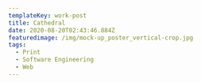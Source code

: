 ```yaml
---
templateKey: work-post
title: Cathedral
date: 2020-08-20T02:43:46.884Z
featuredimage: /img/mock-up_poster_vertical-crop.jpg
tags:
  - Print
  - Software Engineering
  - Web
---
```

